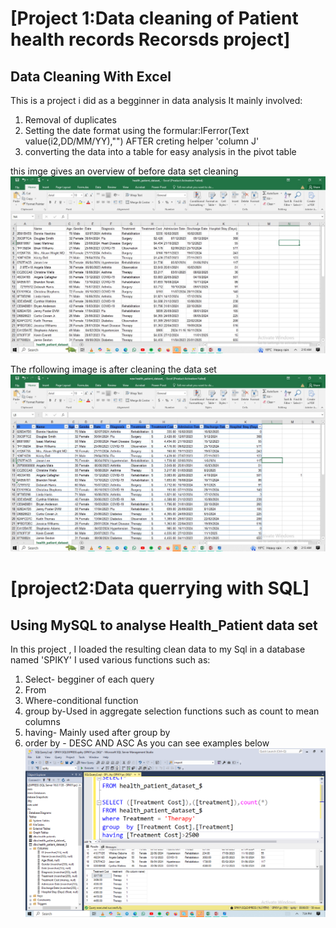 # [Project 1:Data cleaning of Patient health records Recorsds project]
## Data Cleaning With Excel

This is a project i did as a begginner in data analysis
It mainly involved:

1. Removal of duplicates
2. Setting the date format  using the formular:IFerror(Text value(i2,DD/MM/YY),"") AFTER creting helper 'column J'
3. converting the data into a table for easy analysis in the pivot  table

this imge gives an overview of before data set cleaning
![image alt](https://github.com/s-r3/joywawiranjeu/blob/c58dda60b91b86fe8ff1f6ffb0ce4c1be6819624/before%20cleaning%20data%20set.jpg)

 The rfollowing image is after cleaning the data set
 ![image alt](https://github.com/s-r3/joywawiranjeu/blob/ca8bc5a8d43ea59171fd7aa57307ca99863d4e2f/after%20cleaning%20%20health_Patient%20dataset.jpg)


# [project2:Data querrying with SQL]
## Using MySQL to analyse Health_Patient data set

In this project , I loaded the resulting clean data to my Sql in a database named 'SPIKY'
I used various functions such as:

1. Select- begginer of each query
2. From
3. Where-conditional function
4. group by-Used in aggregate selection  functions such as count to mean columns
5. having- Mainly used after group by
6. order by - DESC AND ASC
As you can see examples below
![image alt](https://github.com/s-r3/joywawiranjeu/blob/596dcc3deed43a499f6931272e9c84584fb95f4f/SQL%20FUNCTION%206..png)







